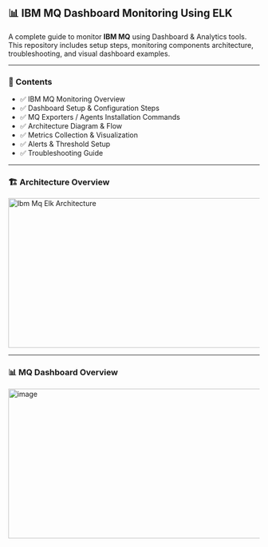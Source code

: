 ## 📊 IBM MQ Dashboard Monitoring Using ELK

A complete guide to monitor **IBM MQ** using Dashboard & Analytics tools.  
This repository includes setup steps, monitoring components architecture, troubleshooting, and visual dashboard examples.

---

### 📌 Contents

- ✅ IBM MQ Monitoring Overview  
- ✅ Dashboard Setup & Configuration Steps  
- ✅ MQ Exporters / Agents Installation Commands  
- ✅ Architecture Diagram & Flow  
- ✅ Metrics Collection & Visualization  
- ✅ Alerts & Threshold Setup  
- ✅ Troubleshooting Guide  

---

### 🏗️ Architecture Overview

<img width="700" height="300" alt="Ibm Mq Elk Architecture" src="https://github.com/user-attachments/assets/70306a1f-ae1d-4858-a376-2a5992bef4db" />

---
### 📊 MQ Dashboard Overview

<img width="700" height="300" alt="image" src="https://github.com/user-attachments/assets/cc84e40f-9e11-4e91-8d71-312cd928bcda" />




